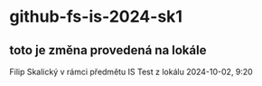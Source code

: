 # github-fs-is-2024-sk1

## toto je změna provedená na lokále

Filip Skalický
v rámci předmětu IS
Test z lokálu 2024-10-02, 9:20